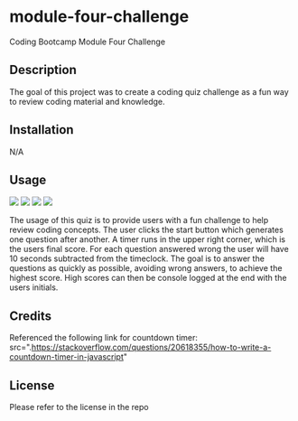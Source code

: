 # module-four-challenge
Coding Bootcamp Module Four Challenge

## Description

The goal of this project was to create a coding quiz challenge as a fun way to review coding material and knowledge. 

## Installation

N/A

## Usage

<img src="./assets/images/RM 1.png"/>
<img src="./assets/images/RM 2.png"/>
<img src="./assets/images/RM 3.png"/>
<img src="./assets/images/RM 4.png"/>


The usage of this quiz is to provide users with a fun challenge to help review coding concepts. The user clicks the start button which generates one question after another. A timer runs in the upper right corner, which is the users final score. For each question answered wrong the user will have 10 seconds subtracted from the timeclock. The goal is to answer the questions as quickly as possible, avoiding wrong answers, to achieve the highest score. High scores can then be console logged at the end with the users initials.  

## Credits

Referenced the following link for countdown timer: src=".https://stackoverflow.com/questions/20618355/how-to-write-a-countdown-timer-in-javascript"

## License

Please refer to the license in the repo
